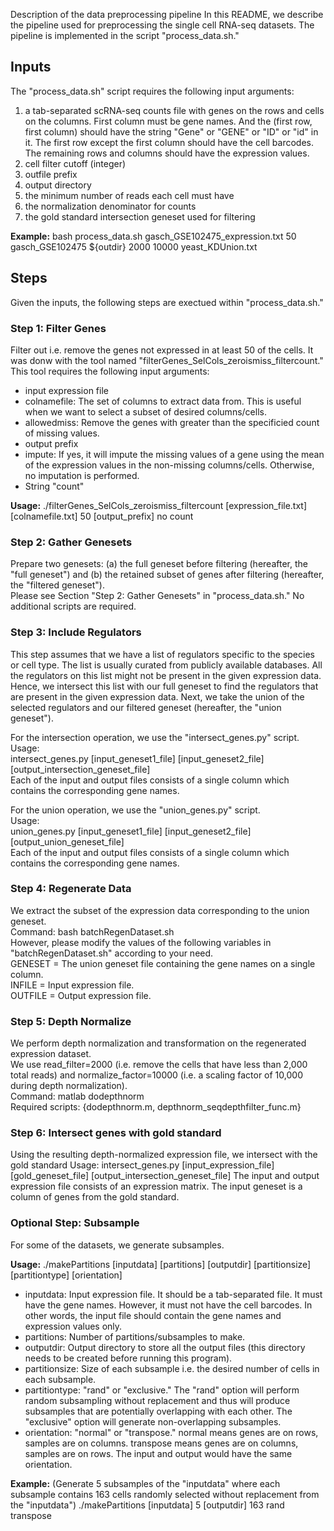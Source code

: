 Description of the data preprocessing pipeline
In this README, we describe the pipeline used for preprocessing the single cell RNA-seq datasets.
The pipeline is implemented in the script "process\_data.sh."

## Inputs
The "process\_data.sh" script requires the following input arguments:
1. a tab-separated scRNA-seq counts file with genes on the rows and cells on the columns. First column must be gene names. And the (first row, first column) should have the string "Gene" or "GENE" or "ID" or "id" in it. The first row except the first column should have the cell barcodes. The remaining rows and columns should have the expression values.
2. cell filter cutoff (integer)
3. outfile prefix
4. output directory
5. the minimum number of reads each cell must have
6. the normalization denominator for counts
7. the gold standard intersection geneset used for filtering

**Example:**
bash process\_data.sh gasch\_GSE102475\_expression.txt 50 gasch\_GSE102475 ${outdir} 2000 10000 yeast\_KDUnion.txt

## Steps
Given the inputs, the following steps are exectued within "process\_data.sh."

### Step 1: Filter Genes
Filter out i.e. remove the genes not expressed in at least 50 of the cells.
It was donw with the tool named "filterGenes\_SelCols\_zeroismiss\_filtercount."
This tool requires the following input arguments:
* input expression file
* colnamefile: The set of columns to extract data from. This is useful when we want to select a subset of desired columns/cells.
* allowedmiss: Remove the genes with greater than the specificied count of missing values.
* output prefix
* impute: If yes, it will impute the missing values of a gene using the mean of the expression values in the non-missing columns/cells. Otherwise, no imputation is performed.
* String "count"

**Usage:**
./filterGenes\_SelCols\_zeroismiss\_filtercount [expression\_file.txt] [colnamefile.txt] 50 [output\_prefix] no count

### Step 2: Gather Genesets
Prepare two genesets: (a) the full geneset before filtering (hereafter, the "full geneset") and (b) the retained subset of genes after filtering (hereafter, the "filtered geneset").  
Please see Section "Step 2: Gather Genesets" in "process\_data.sh." No additional scripts are required.

### Step 3: Include Regulators
This step assumes that we have a list of regulators specific to the species or cell type.
The list is usually curated from publicly available databases.
All the regulators on this list might not be present in the given expression data.
Hence, we intersect this list with our full geneset to find the regulators that are present in the given expression data.
Next, we take the union of the selected regulators and our filtered geneset (hereafter, the "union geneset").

For the intersection operation, we use the "intersect\_genes.py" script.  
Usage:  
intersect\_genes.py [input\_geneset1\_file] [input\_geneset2\_file] [output\_intersection\_geneset\_file]  
Each of the input and output files consists of a single column which contains the corresponding gene names.   

For the union operation, we use the "union\_genes.py" script.  
Usage:  
union\_genes.py [input\_geneset1\_file] [input\_geneset2\_file] [output\_union\_geneset\_file]  
Each of the input and output files consists of a single column which contains the corresponding gene names.

### Step 4: Regenerate Data
We extract the subset of the expression data corresponding to the union geneset.  
Command: bash batchRegenDataset.sh  
However, please modify the values of the following variables in "batchRegenDataset.sh" according to your need.   
GENESET = The union geneset file containing the gene names on a single column.  
INFILE = Input expression file.  
OUTFILE = Output expression file.

### Step 5: Depth Normalize
We perform depth normalization and transformation on the regenerated expression dataset.  
We use read\_filter=2000 (i.e. remove the cells that have less than 2,000 total reads) and normalize\_factor=10000 (i.e. a scaling factor of 10,000 during depth normalization).  
Command: matlab dodepthnorm  
Required scripts: {dodepthnorm.m, depthnorm\_seqdepthfilter\_func.m}

### Step 6: Intersect genes with gold standard
Using the resulting depth-normalized expression file, we intersect with the gold standard
Usage:
intersect\_genes.py [input\_expression\_file] [gold_geneset_file] [output\_intersection\_geneset\_file]
The input and output expression file consists of an expression matrix. The input geneset is a column of genes from the gold standard.

### Optional Step: Subsample
For some of the datasets, we generate subsamples.

**Usage:** 
./makePartitions [inputdata] [partitions] [outputdir] [partitionsize] [partitiontype] [orientation]

* inputdata: Input expression file. It should be a tab-separated file. It must have the gene names. However, it must not have the cell barcodes. In other words, the input file should contain the gene names and expression values only.
* partitions: Number of partitions/subsamples to make.
* outputdir: Output directory to store all the output files (this directory needs to be created before running this program).
* partitionsize: Size of each subsample i.e. the desired number of cells in each subsample.
* partitiontype: "rand" or "exclusive." The "rand" option will perform random subsampling without replacement and thus will produce subsamples that are potentially overlapping with each other. The "exclusive" option will generate non-overlapping subsamples.
* orientation: "normal" or "transpose." normal means genes are on rows, samples are on columns. transpose means genes are on columns, samples are on rows. The input and output would have the same orientation.

**Example:** (Generate 5 subsamples of the "inputdata" where each subsample contains 163 cells randomly selected without replacement from the "inputdata")
./makePartitions [inputdata] 5 [outputdir] 163 rand transpose



